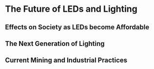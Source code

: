 # The Future of LEDs and Lighting

## Effects on Society as LEDs become Affordable

## The Next Generation of Lighting

## Current Mining and Industrial Practices
